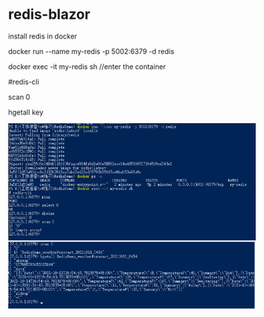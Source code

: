 # redis-blazor

install redis in docker 

docker run --name my-redis -p 5002:6379 -d redis

docker exec -it my-redis sh //enter the container

#redis-cli

scan 0

hgetall key

![image](https://github.com/mia-li/redis-blazor/blob/master/1.png)
![image](https://github.com/mia-li/redis-blazor/blob/master/4.png)
